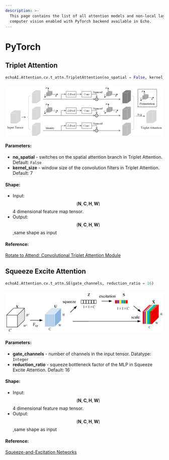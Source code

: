```yaml
---
description: >-
  This page contains the list of all attention models and non-local layers for
  computer vision enabled with PyTorch backend available in Echo.
---
```


# PyTorch

## Triplet Attention

```python
echoAI.Attention.cv.t_attn.TripletAttention(no_spatial = False, kernel_size = 7)
```

####   <a id="triplet-shape"></a>

![Triplet Attention](../../.gitbook/assets/triplet.png)

#### Parameters: <a id="triplet-parameters"></a>

* **no\_spatial** - switches on the spatial attention branch in Triplet Attention. Default: `False`
* **kernel\_size** - window size of the convolution filters in Triplet Attention. Default: 7

#### Shape: <a id="triplet-shape"></a>

* Input:$$(\mathbf{N}, \mathbf{C}, \mathbf{H}, \mathbf{W})$$4 dimensional feature map tensor.
* Output:$$(\mathbf{N}, \mathbf{C}, \mathbf{H}, \mathbf{W})$$,same shape as input

#### Reference: <a id="triplet-reference"></a>

[Rotate to Attend: Convolutional Triplet Attention Module](https://arxiv.org/abs/2010.03045)

## Squeeze Excite Attention

```python
echoAI.Attention.cv.t_attn.SE(gate_channels, reduction_ratio = 16)
```

####    <a id="triplet-shape"></a>

![Squeeze Excite Attention](../../.gitbook/assets/electronics-08-00385-g001.png)

#### Parameters: <a id="se-parameters"></a>

* **gate\_channels** - number of channels in the input tensor. Datatype: `Integer`
* **reduction\_ratio** - squeeze bottleneck factor of the MLP in Squeeze Excite Attention. Default: 16

#### Shape: <a id="se-shape"></a>

* Input:$$(\mathbf{N}, \mathbf{C}, \mathbf{H}, \mathbf{W})$$4 dimensional feature map tensor.
* Output:$$(\mathbf{N}, \mathbf{C}, \mathbf{H}, \mathbf{W})$$,same shape as input

#### Reference: <a id="se-reference"></a>

[Squeeze-and-Excitation Networks](https://arxiv.org/abs/1709.01507)



